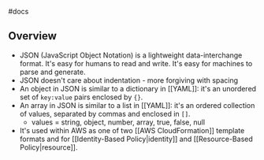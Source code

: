 #docs

## Overview

- JSON (JavaScript Object Notation) is a lightweight data-interchange format. It's easy for humans to read and write. It's easy for machines to parse and generate.
- JSON doesn't care about indentation - more forgiving with spacing
- An object in JSON is similar to a dictionary in [[YAML]]: it's an unordered set of `key:value` pairs enclosed by `{}`.
- An array in JSON is similar to a list in [[YAML]]: it's an ordered collection of values, separated by commas and enclosed in `[]`.
	-  values = string, object, number, array, true, false, null
- It's used within AWS as one of two [[AWS CloudFormation]] template formats and for [[Identity-Based Policy|identity]] and [[Resource-Based Policy|resource]].



